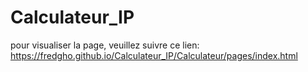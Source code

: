 # Calculateur_IP

pour visualiser la page, veuillez suivre ce lien:  https://fredgho.github.io/Calculateur_IP/Calculateur/pages/index.html 
